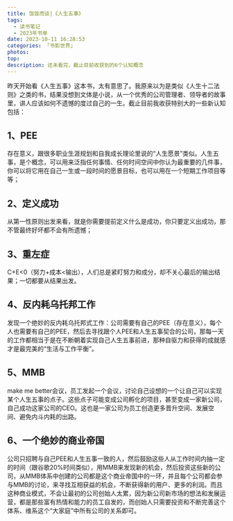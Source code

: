 ```yaml
---
title: 饭饭而谈|《人生五事》
tags:
  - 读书笔记
  - 2023年书单
date: 2023-10-11 16:28:53
categories: 「书影世界」
photos:
top:
description: 还未看完，截止目前收获到的6个认知概念
---
```

昨天开始看《人生五事》这本书，太有意思了。我原来以为是类似《人生十二法则》之类的书，结果没想到文体是小说，从一个优秀的公司管理者、领导者的故事里，讲人应该如何不遗憾的度过自己的一生。截止目前我收获特别大的一些新认知包括：
## 1、PEE
存在意义，跟很多职业生涯规划和自我成长理论里说的“人生愿景”类似。人生五事，是个概念，可以用来泛指任何事情、任何时间空间中你认为最重要的几件事，你可以将它用在自己一生或一段时间的愿景目标，也可以用在一个短期工作项目等等；
## 2、定义成功
从第一性原则出发来看，就是你需要提前定义什么是成功，你只要定义出成功，那不管最终好坏都不会有所遗憾；
## 3、重左症
C+E<0（努力+成本<输出），人们总是紧盯努力和成分，却不关心最后的输出结果；一切都要从结果出发。
## 4、反内耗乌托邦工作
发现一个绝妙的反内耗乌托邦式工作：公司需要有自己的PEE（存在意义），每个人也需要有自己的PEE，然后去寻找跟个人PEE和人生五事契合的公司，那每一天的工作都相当于是在不断朝着实现自己人生五事前进，那种自驱力和获得的成就感才是最完美的“生活与工作平衡”。
## 5、MMB
make me better会议，员工发起一个会议，讨论自己设想的一个让自己可以实现某个人生五事的点子。这些点子可能变成公司孵化的项目，甚至变成一家新公司，自己成功这家公司的CEO。这也是一家公司为员工创造更多晋升空间、发展空间、避免内斗内耗的出路。
## 6、一个绝妙的商业帝国
公司只招聘与自己PEE和人生五事一致的人，然后鼓励这些人从工作时间内抽一定的时间（跟谷歌20%时间类似），用MMB来发现新的机会，然后投资这些新的公司，从MMB体系中创建的公司都是这个商业帝国中的一环，并且每个公司都会参与MMB的讨论，来寻找互相获益的机会，不断获得新的用户、更多的利润。而且这种商业模式，不会让最初的公司创始人太累，因为新公司新市场的想法和发展运营，都是那些富有热情和能力的员工自发的，而创始人只需要投资和不断完善这个体系、维系这个“大家庭”中所有公司的关系即可。
